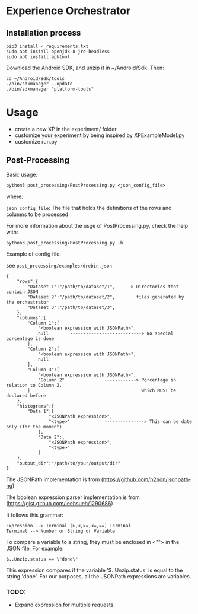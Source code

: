 # Experience Orchestrator
## Installation process

```
pip3 install < requirements.txt
sudo apt install openjdk-8-jre-headless
sudo apt install apktool
```

Download the Android SDK, and unzip it in ~/Android/Sdk. Then:

```
cd ~/Android/Sdk/tools
./bin/sdkmanager --update
./bin/sdkmanager "platform-tools"
```

# Usage

- create a new XP in the experiment/ folder
- customize your experiment by being inspired by XPExampleModel.py
- customize run.py

## Post-Processing

Basic usage:
    
    python3 post_processing/PostProcessing.py <json_config_file>


where:

`json_config_file`: The file that holds the definitions of the rows and columns to be processed

For more information about the usge of PostProcessing.py, check the help with:

    python3 post_processing/PostProcessing.py -h

Example of config file:

see `post_processing/examples/drebin.json`

    {
        "rows":{
            "Dataset 1":"/path/to/dataset/1",  ----> Directories that contain JSON
            "Dataset 2":"/path/to/dataset/2",        files generated by the orchestrator
            "Dataset 3":"/path/to/dataset/3",
        },
        "columns":{
            "Column 1":[
                "<boolean expression with JSONPath>",
                null        ---------------------------> No special porcentage is done
            ],
            "Column 2":[
                "<boolean expression with JSONPath>",
                null
            ],
            "Column 3":[
                "<boolean expression with JSONPath>",
                "Column 2"               ------------> Porcentage in relation to Column 2,
            ]                                          which MUST be declared before
        },
        "histograms":{
            "Data 1":[
        			"<JSONPath expression>",
        			"<type>"             ---------------> This can be date only (for the moment)
        		],
        		"Data 2":[
        			"<JSONPath expression>",
        			"<type>"
        		]
        },
        "output_dir":"/path/to/your/output/dir"
    }


The JSONPath implementation is from (https://github.com/h2non/jsonpath-ng)

The boolean expression parser implementation is from (https://gist.github.com/leehsueh/1290686)

It follows this grammar:

    Expression --> Terminal (>,<,>=,<=,==) Terminal
    Terminal --> Number or String or Variable

To compare a variable to a string, they must be enclosed in <""> in the JSON file. For example:

    $..Unzip.status == \"done\"

This expression compares if the variable '$..Unzip.status' is equal to the string 'done'.
For our purposes, all the JSONPath expressions are variables.

### TODO:
- Expand expression for multiple requests
